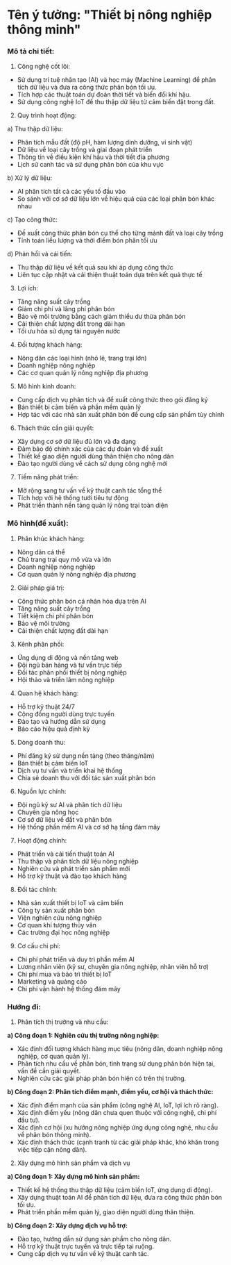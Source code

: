 # Tên ý tưởng: "Thiết bị nông nghiệp thông minh"

### Mô tả chi tiết:
1) Công nghệ cốt lõi:
- Sử dụng trí tuệ nhân tạo (AI) và học máy (Machine Learning) để phân tích dữ liệu và đưa ra công thức phân bón tối ưu.
- Tích hợp các thuật toán dự đoán thời tiết và biến đổi khí hậu.
- Sử dụng công nghệ IoT để thu thập dữ liệu từ cảm biến đặt trong đất.
  
2) Quy trình hoạt động:

a) Thu thập dữ liệu:
- Phân tích mẫu đất (độ pH, hàm lượng dinh dưỡng, vi sinh vật)
- Dữ liệu về loại cây trồng và giai đoạn phát triển
- Thông tin về điều kiện khí hậu và thời tiết địa phương
- Lịch sử canh tác và sử dụng phân bón của khu vực

b) Xử lý dữ liệu:
- AI phân tích tất cả các yếu tố đầu vào
- So sánh với cơ sở dữ liệu lớn về hiệu quả của các loại phân bón khác nhau

c) Tạo công thức:
- Đề xuất công thức phân bón cụ thể cho từng mảnh đất và loại cây trồng
- Tính toán liều lượng và thời điểm bón phân tối ưu

d) Phản hồi và cải tiến:
- Thu thập dữ liệu về kết quả sau khi áp dụng công thức
- Liên tục cập nhật và cải thiện thuật toán dựa trên kết quả thực tế
  
3) Lợi ích:
- Tăng năng suất cây trồng
- Giảm chi phí và lãng phí phân bón
- Bảo vệ môi trường bằng cách giảm thiểu dư thừa phân bón
- Cải thiện chất lượng đất trong dài hạn
- Tối ưu hóa sử dụng tài nguyên nước
  
4) Đối tượng khách hàng:
- Nông dân các loại hình (nhỏ lẻ, trang trại lớn)
- Doanh nghiệp nông nghiệp
- Các cơ quan quản lý nông nghiệp địa phương

5) Mô hình kinh doanh:
- Cung cấp dịch vụ phân tích và đề xuất công thức theo gói đăng ký
- Bán thiết bị cảm biến và phần mềm quản lý
- Hợp tác với các nhà sản xuất phân bón để cung cấp sản phẩm tùy chỉnh

6) Thách thức cần giải quyết:
- Xây dựng cơ sở dữ liệu đủ lớn và đa dạng
- Đảm bảo độ chính xác của các dự đoán và đề xuất
- Thiết kế giao diện người dùng thân thiện cho nông dân
- Đào tạo người dùng về cách sử dụng công nghệ mới

7) Tiềm năng phát triển:
- Mở rộng sang tư vấn về kỹ thuật canh tác tổng thể
- Tích hợp với hệ thống tưới tiêu tự động
- Phát triển thành nền tảng quản lý nông trại toàn diện

### Mô hình(đề xuất):

1) Phân khúc khách hàng:
- Nông dân cá thể
- Chủ trang trại quy mô vừa và lớn
- Doanh nghiệp nông nghiệp
- Cơ quan quản lý nông nghiệp địa phương
2) Giải pháp giá trị:
- Công thức phân bón cá nhân hóa dựa trên AI
- Tăng năng suất cây trồng
- Tiết kiệm chi phí phân bón
- Bảo vệ môi trường
- Cải thiện chất lượng đất dài hạn
3) Kênh phân phối:
- Ứng dụng di động và nền tảng web
- Đội ngũ bán hàng và tư vấn trực tiếp
- Đối tác phân phối thiết bị nông nghiệp
- Hội thảo và triển lãm nông nghiệp
4) Quan hệ khách hàng:
- Hỗ trợ kỹ thuật 24/7
- Cộng đồng người dùng trực tuyến
- Đào tạo và hướng dẫn sử dụng
- Báo cáo hiệu quả định kỳ
5) Dòng doanh thu:
- Phí đăng ký sử dụng nền tảng (theo tháng/năm)
- Bán thiết bị cảm biến IoT
- Dịch vụ tư vấn và triển khai hệ thống
- Chia sẻ doanh thu với đối tác sản xuất phân bón
6) Nguồn lực chính:
- Đội ngũ kỹ sư AI và phân tích dữ liệu
- Chuyên gia nông học
- Cơ sở dữ liệu về đất và phân bón
- Hệ thống phần mềm AI và cơ sở hạ tầng đám mây
7) Hoạt động chính:
- Phát triển và cải tiến thuật toán AI
- Thu thập và phân tích dữ liệu nông nghiệp
- Nghiên cứu và phát triển sản phẩm mới
- Hỗ trợ kỹ thuật và đào tạo khách hàng
8) Đối tác chính:
- Nhà sản xuất thiết bị IoT và cảm biến
- Công ty sản xuất phân bón
- Viện nghiên cứu nông nghiệp
- Cơ quan khí tượng thủy văn
- Các trường đại học nông nghiệp
9) Cơ cấu chi phí:
- Chi phí phát triển và duy trì phần mềm AI
- Lương nhân viên (kỹ sư, chuyên gia nông nghiệp, nhân viên hỗ trợ)
- Chi phí mua và bảo trì thiết bị IoT
- Marketing và quảng cáo
- Chi phí vận hành hệ thống đám mây


### Hướng đi:
1) Phân tích thị trường và nhu cầu:
   
  **a) Công đoạn 1: Nghiên cứu thị trường nông nghiệp:**
  - Xác định đối tượng khách hàng mục tiêu (nông dân, doanh nghiệp nông nghiệp, cơ quan quản lý).
  - Phân tích nhu cầu về phân bón, tình trạng sử dụng phân bón hiện tại, vấn đề cần giải quyết.
  - Nghiên cứu các giải pháp phân bón hiện có trên thị trường.

  **b) Công đoạn 2: Phân tích điểm mạnh, điểm yếu, cơ hội và thách thức:**
  - Xác định điểm mạnh của sản phẩm (công nghệ AI, IoT, lợi ích rõ ràng).
  - Xác định điểm yếu (nông dân chưa quen thuộc với công nghệ, chi phí đầu tư).
  - Xác định cơ hội (xu hướng nông nghiệp ứng dụng công nghệ, nhu cầu về phân bón thông minh).
  - Xác định thách thức (cạnh tranh từ các giải pháp khác, khó khăn trong việc tiếp cận nông dân).

2) Xây dựng mô hình sản phẩm và dịch vụ
   
**a) Công đoạn 1: Xây dựng mô hình sản phẩm:**
- Thiết kế hệ thống thu thập dữ liệu (cảm biến IoT, ứng dụng di động).
- Xây dựng thuật toán AI để phân tích dữ liệu, đưa ra công thức phân bón tối ưu.
- Phát triển phần mềm quản lý, giao diện người dùng thân thiện.

**b) Công đoạn 2: Xây dựng dịch vụ hỗ trợ:**
- Đào tạo, hướng dẫn sử dụng sản phẩm cho nông dân.
- Hỗ trợ kỹ thuật trực tuyến và trực tiếp tại ruộng.
- Cung cấp dịch vụ tư vấn về kỹ thuật canh tác.

